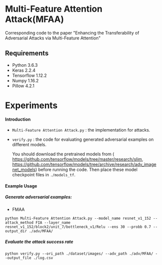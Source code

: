 # Multi-Feature Attention Attack(MFAA)
Corresponding code to the paper "Enhancing the Transferability of Adversarial Attacks via Multi-Feature Attention"
## Requirements

- Python 3.6.3
- Keras 2.2.4
- Tensorflow 1.12.2
- Numpy 1.16.2
- Pillow 4.2.1

# Experiments

#### Introduction

- `Multi-Feature Attention Attack.py` : the implementation for attacks.

- `verify.py` : the code for evaluating generated adversarial examples on different models.

  You should download the  pretrained models from ( https://github.com/tensorflow/models/tree/master/research/slim,  https://github.com/tensorflow/models/tree/archive/research/adv_imagenet_models) before running the code. Then place these model checkpoint files in `./models_tf`.

#### Example Usage

##### Generate adversarial examples:

- FMAA

```
python Multi-Feature Attention Attack.py --model_name resnet_v1_152 --attack_method FIA --layer_name resnet_v1_152/block2/unit_7/bottleneck_v1/Relu --ens 30 --probb 0.7 --output_dir ./adv/MFAA/
```

##### Evaluate the attack success rate

```
python verify.py --ori_path ./dataset/images/ --adv_path ./adv/MFAA/ --output_file ./log.csv
```


